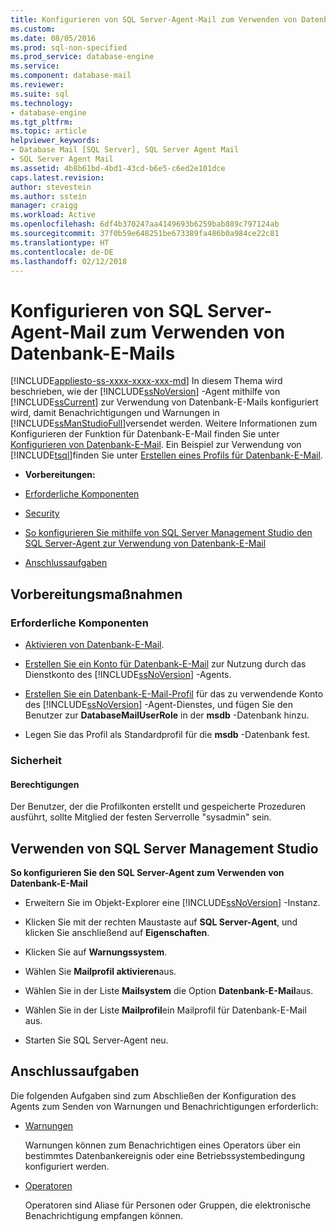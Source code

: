 ```yaml
---
title: Konfigurieren von SQL Server-Agent-Mail zum Verwenden von Datenbank-E-Mails | Microsoft Dokumentation
ms.custom: 
ms.date: 08/05/2016
ms.prod: sql-non-specified
ms.prod_service: database-engine
ms.service: 
ms.component: database-mail
ms.reviewer: 
ms.suite: sql
ms.technology:
- database-engine
ms.tgt_pltfrm: 
ms.topic: article
helpviewer_keywords:
- Database Mail [SQL Server], SQL Server Agent Mail
- SQL Server Agent Mail
ms.assetid: 4b8b61bd-4bd1-43cd-b6e5-c6ed2e101dce
caps.latest.revision: 
author: stevestein
ms.author: sstein
manager: craigg
ms.workload: Active
ms.openlocfilehash: 6df4b370247aa4149693b6259bab889c797124ab
ms.sourcegitcommit: 37f0b59e648251be673389fa486b0a984ce22c81
ms.translationtype: HT
ms.contentlocale: de-DE
ms.lasthandoff: 02/12/2018
---
```

# <a name="configure-sql-server-agent-mail-to-use-database-mail"></a>Konfigurieren von SQL Server-Agent-Mail zum Verwenden von Datenbank-E-Mails
[!INCLUDE[appliesto-ss-xxxx-xxxx-xxx-md](../../includes/appliesto-ss-xxxx-xxxx-xxx-md.md)]
In diesem Thema wird beschrieben, wie der [!INCLUDE[ssNoVersion](../../includes/ssnoversion-md.md)] -Agent mithilfe von [!INCLUDE[ssCurrent](../../includes/sscurrent-md.md)] zur Verwendung von Datenbank-E-Mails konfiguriert wird, damit Benachrichtigungen und Warnungen in [!INCLUDE[ssManStudioFull](../../includes/ssmanstudiofull-md.md)]versendet werden.  Weitere Informationen zum Konfigurieren der Funktion für Datenbank-E-Mail finden Sie unter [Konfigurieren von Datenbank-E-Mail](../../relational-databases/database-mail/configure-database-mail.md).  Ein Beispiel zur Verwendung von [!INCLUDE[tsql](../../includes/tsql-md.md)]finden Sie unter [Erstellen eines Profils für Datenbank-E-Mail](../../relational-databases/database-mail/create-a-database-mail-profile.md).
  
-   **Vorbereitungen:**  
  
-   [Erforderliche Komponenten](#Prerequisites)  
  
-   [Security](#Security)  
  
-   [So konfigurieren Sie mithilfe von SQL Server Management Studio den SQL Server-Agent zur Verwendung von Datenbank-E-Mail](#SSMSProcedure)  
  
-   [Anschlussaufgaben](#Follow_Up)  
  
##  <a name="BeforeYouBegin"></a> Vorbereitungsmaßnahmen  
  
###  <a name="Prerequisites"></a> Erforderliche Komponenten  
  
-   [Aktivieren von Datenbank-E-Mail](../../relational-databases/database-mail/configure-database-mail.md).  
  
-    [Erstellen Sie ein Konto für Datenbank-E-Mail](../../relational-databases/database-mail/create-a-database-mail-account.md) zur Nutzung durch das Dienstkonto des [!INCLUDE[ssNoVersion](../../includes/ssnoversion-md.md)] -Agents.  
  
-   [Erstellen Sie ein Datenbank-E-Mail-Profil](../../relational-databases/database-mail/create-a-database-mail-profile.md) für das zu verwendende Konto des [!INCLUDE[ssNoVersion](../../includes/ssnoversion-md.md)] -Agent-Dienstes, und fügen Sie den Benutzer zur **DatabaseMailUserRole** in der **msdb** -Datenbank hinzu.  
  
-   Legen Sie das Profil als Standardprofil für die **msdb** -Datenbank fest.  
  
###  <a name="Security"></a> Sicherheit  
  
####  <a name="Permissions"></a> Berechtigungen  
 Der Benutzer, der die Profilkonten erstellt und gespeicherte Prozeduren ausführt, sollte Mitglied der festen Serverrolle "sysadmin" sein.  
  
##  <a name="SSMSProcedure"></a> Verwenden von SQL Server Management Studio  
 **So konfigurieren Sie den SQL Server-Agent zum Verwenden von Datenbank-E-Mail**  
  
-   Erweitern Sie im Objekt-Explorer eine [!INCLUDE[ssNoVersion](../../includes/ssnoversion-md.md)] -Instanz.  
  
-   Klicken Sie mit der rechten Maustaste auf **SQL Server-Agent**, und klicken Sie anschließend auf **Eigenschaften**.  
  
-   Klicken Sie auf **Warnungssystem**.  
  
-   Wählen Sie **Mailprofil aktivieren**aus.  
  
-   Wählen Sie in der Liste **Mailsystem** die Option **Datenbank-E-Mail**aus.  
  
-   Wählen Sie in der Liste **Mailprofil**ein Mailprofil für Datenbank-E-Mail aus.  
  
-   Starten Sie SQL Server-Agent neu.  
  
##  <a name="Follow_Up"></a> Anschlussaufgaben  
 Die folgenden Aufgaben sind zum Abschließen der Konfiguration des Agents zum Senden von Warnungen und Benachrichtigungen erforderlich:  
  
-   [Warnungen](http://msdn.microsoft.com/library/3f57d0f0-4781-46ec-82cd-b751dc5affef)  
  
     Warnungen können zum Benachrichtigen eines Operators über ein bestimmtes Datenbankereignis oder eine Betriebssystembedingung konfiguriert werden.  
  
-   [Operatoren](http://msdn.microsoft.com/library/38e8488f-2669-4cea-b9c3-5f394a663678)  
  
     Operatoren sind Aliase für Personen oder Gruppen, die elektronische Benachrichtigung empfangen können.  
  
  
